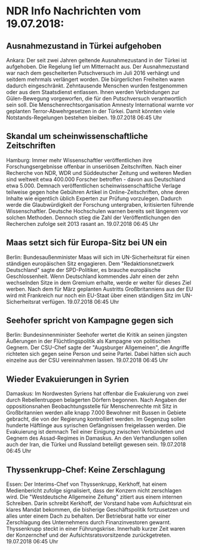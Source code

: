 # NDR Info Nachrichten vom 19.07.2018:


## Ausnahmezustand in Türkei aufgehoben
Ankara: Der seit zwei Jahren geltende Ausnahmezustand in der Türkei ist aufgehoben. Die Regelung lief um Mitternacht aus. Der Ausnahmezustand war nach dem gescheiterten Putschversuch im Juli 2016 verhängt und seitdem mehrmals verlängert worden. Die bürgerlichen Freiheiten waren dadurch eingeschränkt. Zehntausende Menschen wurden festgenommen oder aus dem Staatsdienst entlassen. Ihnen werden Verbindungen zur Gülen-Bewegung vorgeworfen, die für den Putschversuch verantwortlich sein soll. Die Menschenrechtsorganisation Amnesty International warnte vor geplanten Terror-Abwehrgesetzen in der Türkei. Damit könnten viele Notstands-Regelungen bestehen bleiben. 19.07.2018 06:45 Uhr 

## Skandal um scheinwissenschaftliche Zeitschriften
Hamburg: Immer mehr Wissenschaftler veröffentlichen ihre Forschungsergebnisse offenbar in unseriösen Zeitschriften. Nach einer Recherche von NDR, WDR und Süddeutscher Zeitung und weiteren Medien sind weltweit etwa 400.000 Forscher betroffen - davon aus Deutschland etwa 5.000. Demnach veröffentlichen scheinwissenschaftliche Verlage teilweise gegen hohe Gebühren Artikel in Online-Zeitschriften, ohne deren Inhalte wie eigentlich üblich Experten zur Prüfung vorzulegen. Dadurch werde die Glaubwürdigkeit der Forschung untergraben, kritisierten führende Wissenschaftler. Deutsche Hochschulen warnen bereits seit längerem vor solchen Methoden. Dennoch stieg die Zahl der Veröffentlichungen den Recherchen zufolge seit 2013 rasant an. 19.07.2018 06:45 Uhr 

## Maas setzt sich für Europa-Sitz bei UN ein
Berlin: Bundesaußenminister Maas will sich im UN-Sicherheitsrat für einen ständigen europäischen Sitz engagieren. Dem "Redaktionsnetzwerk Deutschland" sagte der SPD-Politiker, es brauche europäische Geschlossenheit. Wenn Deutschland kommendes Jahr einen der zehn wechselnden Sitze in dem Gremium erhalte, werde er weiter für dieses Ziel werben. Nach dem für März geplanten Austritts Großbritanniens aus der EU wird mit Frankreich nur noch ein EU-Staat über einen ständigen Sitz im UN-Sicherheitsrat verfügen. 19.07.2018 06:45 Uhr 

## Seehofer spricht von Kampagne gegen sich
Berlin: Bundesinnenminister Seehofer wertet die Kritik an seinen jüngsten Äußerungen in der Flüchtlingspolitik als Kampagne von politischen Gegnern. Der CSU-Chef sagte der "Augsburger Allgemeinen",  die Angriffe richteten sich gegen seine Person und seine Partei. Dabei hätten sich auch einzelne aus der CSU vereinnahmen lassen. 19.07.2018 06:45 Uhr 

## Wieder Evakuierungen in Syrien
Damaskus: Im Nordwesten Syriens hat offenbar die Evakuierung von zwei durch Rebellentruppen belagerten Dörfern begonnen. Nach Angaben der oppositionsnahen Beobachtungsstelle für Menschenrechte mit Sitz in Großbritannien werden alle knapp 7.000 Bewohner mit Bussen in Gebiete gebracht, die von der Regierung kontrolliert werden. Im Gegenzug sollen hunderte Häftlinge aus syrischen Gefängnissen freigelassen werden. Die Evakuierung ist demnach Teil einer Einigung zwischen Verbündeten und Gegnern des Assad-Regimes in Damaskus. An den Verhandlungen sollen auch der Iran, die Türkei und Russland beteiligt gewesen sein. 19.07.2018 06:45 Uhr 

## Thyssenkrupp-Chef: Keine Zerschlagung
Essen:	Der Interims-Chef von Thyssenkrupp, Kerkhoff, hat einem Medienbericht zufolge signalisiert, dass der Konzern nicht zerschlagen wird. Die "Westdeutsche Allgemeine Zeitung" zitiert aus einem internen Schreiben. Darin schreibt Kerkhoff, der Vorstand habe vom Aufsichtsrat ein klares Mandat bekommen, die bisherige Geschäftspolitik fortzusetzen und alles unter einem Dach zu behalten. Der Betriebsrat hatte vor einer Zerschlagung des Unternehmens durch Finanzinvestoren gewarnt. Thyssenkrupp steckt in einer Führungskrise. Innerhalb kurzer Zeit waren der Konzernchef und der Aufsichtsratsvorsitzende zurückgetreten. 19.07.2018 06:45 Uhr 
